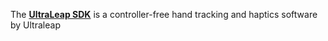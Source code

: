 The [**UltraLeap SDK**](https://developer.leapmotion.com/) is a controller-free hand tracking and haptics software by Ultraleap
